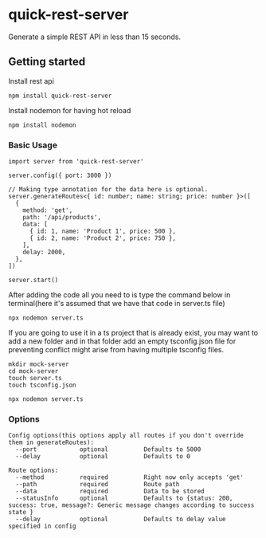 # quick-rest-server

Generate a simple REST API in less than 15 seconds.

## Getting started

Install rest api

```
npm install quick-rest-server
```

Install nodemon for having hot reload

```
npm install nodemon
```

### Basic Usage

```
import server from 'quick-rest-server'

server.config({ port: 3000 })

// Making type annotation for the data here is optional.
server.generateRoutes<{ id: number; name: string; price: number }>([
  {
    method: 'get',
    path: '/api/products',
    data: [
      { id: 1, name: 'Product 1', price: 500 },
      { id: 2, name: 'Product 2', price: 750 },
    ],
    delay: 2000,
  },
])

server.start()
```

After adding the code all you need to is type the command below in terminal(here it's assumed that we have that code in server.ts file)

```
npx nodemon server.ts
```

If you are going to use it in a ts project that is already exist, you may want to add a new folder and in that folder add an empty tsconfig.json file for preventing
conflict might arise from having multiple tsconfig files.

```
mkdir mock-server
cd mock-server
touch server.ts
touch tsconfig.json

npx nodemon server.ts
```

### Options

```
Config options(this options apply all routes if you don't override them in generateRoutes):
  --port            optional          Defaults to 5000
  --delay           optional          Defaults to 0

Route options:
  --method          required          Right now only accepts 'get'
  --path            required          Route path
  --data            required          Data to be stored
  --statusInfo      optional          Defaults to {status: 200, success: true, message?: Generic message changes according to success state }
  --delay           optional          Defaults to delay value specified in config
```
